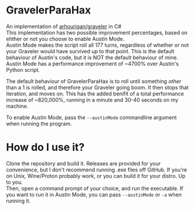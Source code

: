 ﻿# GravelerParaHax
An implementation of [arhourigan/graveler](https://github.com/arhourigan/graveler) in C#  
This implementation has two possible improvement percentages, based on ehther or not you choose to enable Austin Mode.  
Austin Mode makes the script roll all 177 turns, regardless of whether or not your Graveler would have survived up to that point. 
This is the default behaviour of Austin's code, but it is NOT the default behaviour of mine. Austin Mode has a performance improvement of ~4700% over Austin's Python script.  

The default behaviour of GravelerParaHax is to roll until something *other* than a 1 is rolled, and therefore your Graveler going boom. It then stops that iteration, and moves on. 
This has the added benifit of a total performance increase of ~820,000%, running in a minute and 30-40 seconds on my machine.

To enable Austin Mode, pass the `--austinMode` commandline argument when running the program.

# How do I use it?
Clone the repository and build it. Releases are provided for your convenience, but I don't recommend running .exe files off GitHub. 
If you're on Unix, Wine/Proton probably work, or you can build it for your distro. Up to you.  
Then, open a command prompt of your choice, and run the executable. If you want to run it in Austin Mode, you can pass `--austinMode` or `-a` when running it.